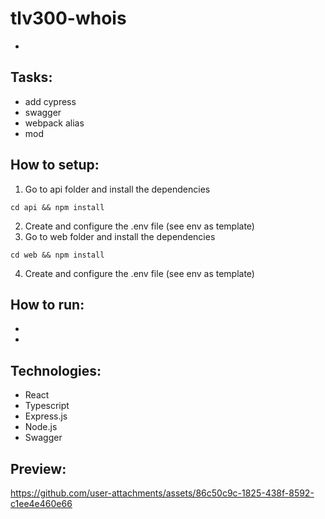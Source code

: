 # tlv300-whois
- 

## Tasks:
- add cypress
- swagger
- webpack alias
- mod

## How to setup:
1. Go to api folder and install the dependencies
```
cd api && npm install
```
2. Create and configure the .env file (see env as template)
3. Go to web folder and install the dependencies
```
cd web && npm install
```
4. Create and configure the .env file (see env as template)

## How to run:
- 
- 

## Technologies:
- React
- Typescript
- Express.js
- Node.js
- Swagger

## Preview:
https://github.com/user-attachments/assets/86c50c9c-1825-438f-8592-c1ee4e460e66



